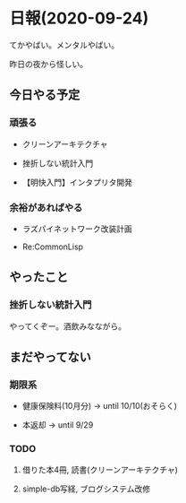 # 日報(2020-09-24)

てかやばい。メンタルやばい。

昨日の夜から怪しい。

## 今日やる予定

### 頑張る

* クリーンアーキテクチャ

* 挫折しない統計入門

* 【明快入門】インタプリタ開発

### 余裕があればやる

* ラズパイネットワーク改装計画

* Re:CommonLisp

## やったこと

### 挫折しない統計入門

やってくぞー。酒飲みなながら。

## まだやってない

### 期限系

* 健康保険料(10月分) -> until 10/10(おそらく)

* 本返却 -> until 9/29

### TODO

1. 借りた本4冊, 読書(クリーンアーキテクチャ)

2. simple-db写経, ブログシステム改修
